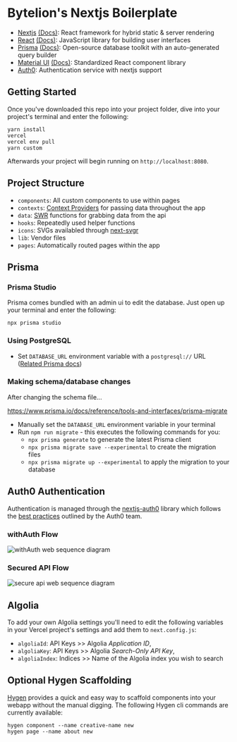 # Bytelion's Nextjs Boilerplate

* [Nextjs](https://nextjs.org/) [(Docs)](https://nextjs.org/docs/getting-started): React framework for hybrid static & server rendering
* [React](https://reactjs.org/) [(Docs)](https://reactjs.org/docs/getting-started.html): JavaScript library for building user interfaces
* [Prisma](https://www.prisma.io/) [(Docs)](https://www.prisma.io/docs/): Open-source database toolkit with an auto-generated query builder
* [Material UI](https://material-ui.com/) [(Docs)](https://material-ui.com/getting-started/installation/): Standardized React component library
* [Auth0](https://github.com/auth0/nextjs-auth0): Authentication service with nextjs support



## Getting Started

Once you've downloaded this repo into your project folder, dive into your project's terminal and enter the following:

```
yarn install
vercel
vercel env pull
yarn custom
```

Afterwards your project will begin running on `http://localhost:8080`.



## Project Structure

* `components`: All custom components to use within pages
* `contexts`: [Context Providers](https://reactjs.org/docs/context.html) for passing data throughout the app
* `data`: [SWR](https://swr.vercel.app/) functions for grabbing data from the api
* `hooks`: Repeatedly used helper functions
* `icons`: SVGs availabled through [next-svgr](https://www.npmjs.com/package/next-svgr)
* `lib`: Vendor files
* `pages`: Automatically routed pages within the app



## Prisma

### Prisma Studio

Prisma comes bundled with an admin ui to edit the database. Just open up your terminal and enter the following:

```
npx prisma studio
```

### Using PostgreSQL

* Set `DATABASE_URL` environment variable with a `postgresql://` URL ([Related Prisma docs](https://www.prisma.io/docs/reference/database-connectors/postgresql))

### Making schema/database changes

After changing the schema file...

https://www.prisma.io/docs/reference/tools-and-interfaces/prisma-migrate

* Manually set the `DATABASE_URL` environment variable in your terminal
* Run `npm run migrate` - this executes the following commands for you:
  * `npx prisma generate` to generate the latest Prisma client
  * `npx prisma migrate save --experimental` to create the migration files
  * `npx prisma migrate up --experimental` to apply the migration to your database



## Auth0 Authentication

Authentication is managed through the [nextjs-auth0](https://github.com/auth0/nextjs-auth0) library which follows the [best practices](https://auth0.com/blog/ultimate-guide-nextjs-authentication-auth0/) outlined by the Auth0 team.

### withAuth Flow
![withAuth web sequence diagram](https://cdn.auth0.com/blog/nextjs-authn-auth0/static-site-authentication.png)

### Secured API Flow
![secure api web sequence diagram](https://cdn.auth0.com/blog/nextjs-authn-auth0/static-site-api-calls.png)



## Algolia

To add your own Algolia settings you'll need to edit the following variables in your Vercel project's settings and add them to `next.config.js`:

* `algoliaId`: API Keys >> Algolia _Application ID_,
* `algoliaKey`: API Keys >> Algolia _Search-Only API Key_,
* `algoliaIndex`: Indices >> Name of the Algolia index you wish to search



## Optional Hygen Scaffolding

[Hygen](https://www.hygen.io/templates/) provides a quick and easy way to scaffold components into your webapp without the manual digging. The following Hygen cli commands are currently available:

```
hygen component --name creative-name new
hygen page --name about new
```